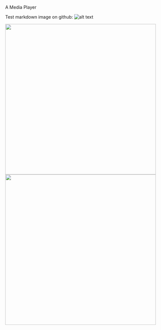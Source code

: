 A Media Player

Test markdown image on github:
![alt text](https://storage.googleapis.com/pics-house-public/test.png "Screen Shot")

<img src="https://storage.googleapis.com/pics-house-public/test.png" width="480"> <img src="https://storage.googleapis.com/pics-house-public/test.png" width="480">
